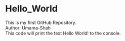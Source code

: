 # Hello_World
This is my first GitHub Repository.
<br>
Author: Umama-Shah
<br>
This code will print the text Hello World! to the console.
